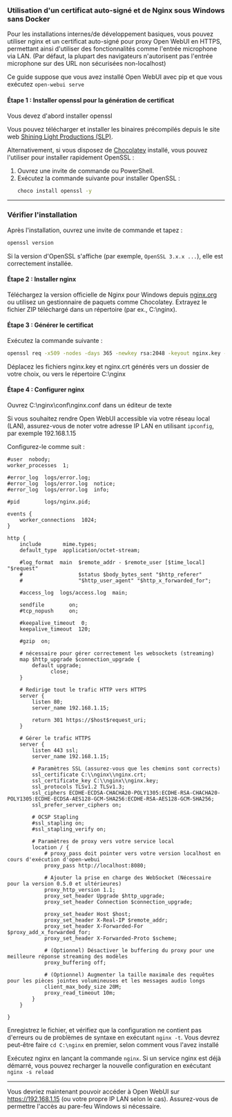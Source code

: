 ### Utilisation d'un certificat auto-signé et de Nginx sous Windows sans Docker

Pour les installations internes/de développement basiques, vous pouvez utiliser nginx et un certificat auto-signé pour proxy Open WebUI en HTTPS, permettant ainsi d'utiliser des fonctionnalités comme l'entrée microphone via LAN. (Par défaut, la plupart des navigateurs n'autorisent pas l'entrée microphone sur des URL non sécurisées non-localhost)

Ce guide suppose que vous avez installé Open WebUI avec pip et que vous exécutez `open-webui serve`

#### Étape 1 : Installer openssl pour la génération de certificat

Vous devez d'abord installer openssl

Vous pouvez télécharger et installer les binaires précompilés depuis le site web [Shining Light Productions (SLP)](https://slproweb.com/).

Alternativement, si vous disposez de [Chocolatey](https://chocolatey.org/) installé, vous pouvez l'utiliser pour installer rapidement OpenSSL :

1. Ouvrez une invite de commande ou PowerShell.
2. Exécutez la commande suivante pour installer OpenSSL :
   ```bash
   choco install openssl -y
   ```

---

### **Vérifier l'installation**
Après l'installation, ouvrez une invite de commande et tapez :
```bash
openssl version
```
Si la version d'OpenSSL s'affiche (par exemple, `OpenSSL 3.x.x ...`), elle est correctement installée.

#### Étape 2 : Installer nginx

Téléchargez la version officielle de Nginx pour Windows depuis [nginx.org](https://nginx.org) ou utilisez un gestionnaire de paquets comme Chocolatey.
 Extrayez le fichier ZIP téléchargé dans un répertoire (par ex., C:\nginx).

#### Étape 3 : Générer le certificat

Exécutez la commande suivante :

```bash
openssl req -x509 -nodes -days 365 -newkey rsa:2048 -keyout nginx.key -out nginx.crt
```

Déplacez les fichiers nginx.key et nginx.crt générés vers un dossier de votre choix, ou vers le répertoire C:\nginx

#### Étape 4 : Configurer nginx

Ouvrez C:\nginx\conf\nginx.conf dans un éditeur de texte

Si vous souhaitez rendre Open WebUI accessible via votre réseau local (LAN), assurez-vous de noter votre adresse IP LAN en utilisant `ipconfig`, par exemple 192.168.1.15

Configurez-le comme suit :

```
#user  nobody;
worker_processes  1;

#error_log  logs/error.log;
#error_log  logs/error.log  notice;
#error_log  logs/error.log  info;

#pid        logs/nginx.pid;

events {
    worker_connections  1024;
}

http {
    include       mime.types;
    default_type  application/octet-stream;

    #log_format  main  $remote_addr - $remote_user [$time_local] "$request" 
    #                  $status $body_bytes_sent "$http_referer" 
    #                  "$http_user_agent" "$http_x_forwarded_for";

    #access_log  logs/access.log  main;

    sendfile        on;
    #tcp_nopush     on;

    #keepalive_timeout  0;
    keepalive_timeout  120;

    #gzip  on;

    # nécessaire pour gérer correctement les websockets (streaming)
    map $http_upgrade $connection_upgrade {
        default upgrade;
              close;
    }

    # Redirige tout le trafic HTTP vers HTTPS
    server {
        listen 80;
        server_name 192.168.1.15;

        return 301 https://$host$request_uri;
    }

    # Gérer le trafic HTTPS
    server {
        listen 443 ssl;
        server_name 192.168.1.15;

        # Paramètres SSL (assurez-vous que les chemins sont corrects)
        ssl_certificate C:\\nginx\\nginx.crt;
        ssl_certificate_key C:\\nginx\\nginx.key;
        ssl_protocols TLSv1.2 TLSv1.3;
        ssl_ciphers ECDHE-ECDSA-CHACHA20-POLY1305:ECDHE-RSA-CHACHA20-POLY1305:ECDHE-ECDSA-AES128-GCM-SHA256:ECDHE-RSA-AES128-GCM-SHA256;
        ssl_prefer_server_ciphers on;

        # OCSP Stapling
        #ssl_stapling on;
        #ssl_stapling_verify on;

        # Paramètres de proxy vers votre service local
        location / {
            # proxy_pass doit pointer vers votre version localhost en cours d'exécution d'open-webui
            proxy_pass http://localhost:8080;

            # Ajouter la prise en charge des WebSocket (Nécessaire pour la version 0.5.0 et ultérieures)
            proxy_http_version 1.1;
            proxy_set_header Upgrade $http_upgrade;
            proxy_set_header Connection $connection_upgrade;

            proxy_set_header Host $host;
            proxy_set_header X-Real-IP $remote_addr;
            proxy_set_header X-Forwarded-For $proxy_add_x_forwarded_for;
            proxy_set_header X-Forwarded-Proto $scheme;

            # (Optionnel) Désactiver le buffering du proxy pour une meilleure réponse streaming des modèles
            proxy_buffering off;

            # (Optionnel) Augmenter la taille maximale des requêtes pour les pièces jointes volumineuses et les messages audio longs
            client_max_body_size 20M;
            proxy_read_timeout 10m;
        }
    }

}
```

Enregistrez le fichier, et vérifiez que la configuration ne contient pas d'erreurs ou de problèmes de syntaxe en exécutant `nginx -t`. Vous devrez peut-être faire `cd C:\nginx` en premier, selon comment vous l'avez installé

Exécutez nginx en lançant la commande `nginx`. Si un service nginx est déjà démarré, vous pouvez recharger la nouvelle configuration en exécutant `nginx -s reload`

---

Vous devriez maintenant pouvoir accéder à Open WebUI sur https://192.168.1.15 (ou votre propre IP LAN selon le cas). Assurez-vous de permettre l'accès au pare-feu Windows si nécessaire.
